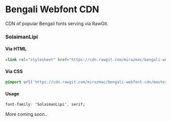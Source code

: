 # Bengali Webfont CDN
CDN of popular Bengali fonts serving via RawGit.

### SolaimanLipi
#### Via HTML
```html
<link rel="stylesheet" href="https://cdn.rawgit.com/mirazmac/bengali-webfont-cdn/master/solaimanlipi/style.css">
```
#### Via CSS
```css
@import url('https://cdn.rawgit.com/mirazmac/bengali-webfont-cdn/master/solaimanlipi/style.css');
```
#### Usage
```css
font-family: 'SolaimanLipi', serif;
```
More coming soon..
